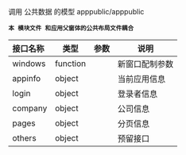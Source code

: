 调用 公共数据 的模型
apppublic/apppublic

**`本 模块文件 和应用父窗体的公共布局文件耦合`**

| 接口名称  | 类型 | 参数  |说明     |
| :--------  |  ------- | ------| -------- |
|windows | function |  | 新窗口配制参数|
|appinfo | object || 当前应用信息 |
|login| object || 登录者信息 |
|company| object || 公司信息 |
|pages|object|| 分页信息 |
|others|object||预留接口|